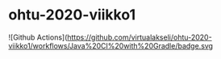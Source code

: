 # ohtu-2020-viikko1

![Github Actions](https://github.com/virtualakseli/ohtu-2020-viikko1/workflows/Java%20CI%20with%20Gradle/badge.svg
